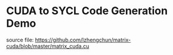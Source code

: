 # CUDA to SYCL Code Generation Demo
source file: https://github.com/lzhengchun/matrix-cuda/blob/master/matrix_cuda.cu
